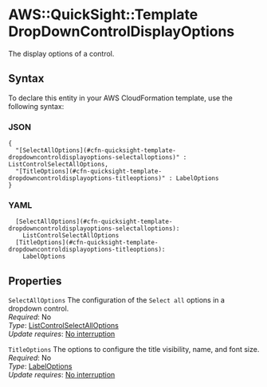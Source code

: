 # AWS::QuickSight::Template DropDownControlDisplayOptions<a name="aws-properties-quicksight-template-dropdowncontroldisplayoptions"></a>

The display options of a control\.

## Syntax<a name="aws-properties-quicksight-template-dropdowncontroldisplayoptions-syntax"></a>

To declare this entity in your AWS CloudFormation template, use the following syntax:

### JSON<a name="aws-properties-quicksight-template-dropdowncontroldisplayoptions-syntax.json"></a>

```
{
  "[SelectAllOptions](#cfn-quicksight-template-dropdowncontroldisplayoptions-selectalloptions)" : ListControlSelectAllOptions,
  "[TitleOptions](#cfn-quicksight-template-dropdowncontroldisplayoptions-titleoptions)" : LabelOptions
}
```

### YAML<a name="aws-properties-quicksight-template-dropdowncontroldisplayoptions-syntax.yaml"></a>

```
  [SelectAllOptions](#cfn-quicksight-template-dropdowncontroldisplayoptions-selectalloptions):
    ListControlSelectAllOptions
  [TitleOptions](#cfn-quicksight-template-dropdowncontroldisplayoptions-titleoptions):
    LabelOptions
```

## Properties<a name="aws-properties-quicksight-template-dropdowncontroldisplayoptions-properties"></a>

`SelectAllOptions` <a name="cfn-quicksight-template-dropdowncontroldisplayoptions-selectalloptions"></a>
The configuration of the `Select all` options in a dropdown control\.  
_Required_: No  
_Type_: [ListControlSelectAllOptions](aws-properties-quicksight-template-listcontrolselectalloptions.md)  
_Update requires_: [No interruption](https://docs.aws.amazon.com/AWSCloudFormation/latest/UserGuide/using-cfn-updating-stacks-update-behaviors.html#update-no-interrupt)

`TitleOptions` <a name="cfn-quicksight-template-dropdowncontroldisplayoptions-titleoptions"></a>
The options to configure the title visibility, name, and font size\.  
_Required_: No  
_Type_: [LabelOptions](aws-properties-quicksight-template-labeloptions.md)  
_Update requires_: [No interruption](https://docs.aws.amazon.com/AWSCloudFormation/latest/UserGuide/using-cfn-updating-stacks-update-behaviors.html#update-no-interrupt)

